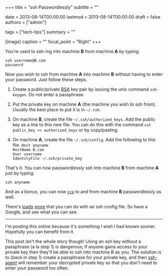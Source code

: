 +++
title = "ssh Passwordlessly"
subtitle = ""

date = 2013-08-14T00:00:00
lastmod = 2013-08-14T00:00:00
draft = false
authors = ["admin"]

tags = ["tech-tips"]
summary = ""

[image]
  caption = ""
  focal_point = "Right"
+++

You're used to ssh-ing into machine **B** from machine **A** by typing:

`ssh username@B.com`<br>
`password`

Now you wish to ssh from machine **A** into machine **B** without having to enter your password. Just follow these steps.

1. Create a public/private <a href="http://en.wikipedia.org/wiki/RSA_(algorithm)">RSA</a> key pair by issuing the unix command `ssh-keygen`. Do not enter a passphrase.

2. Put the private key on machine **A** (the machine you wish to ssh from). Usually the best place to put it is in `~/.ssh`.

3. On machine **B**, create the file `~/.ssh/authorized_keys`. Add the public key as a line to this new file. You can do this with the command `cat public_key >> authorized_keys` or by copy/pasting.

4. On machine **A**, create the file `~/.ssh/config`. Add the following to this file.
`Host anyname`<br>
`HostName B.com`<br>
`User username`<br>
`IdentityFile ~/.ssh/private_key`

That's it. You can now passwordlessly ssh into machine **B** from machine **A** just by typing:

`ssh anyname`

And as a bonus, you can now <a href="http://en.wikipedia.org/wiki/Secure_copy">`scp`</a> to and from machine **B** passwordlessly as well.

There's [loads](http://nerderati.com/2011/03/simplify-your-life-with-an-ssh-config-file/) [more](http://linux.die.net/man/5/ssh_config) that you can do with an ssh config file. So have a Google, and see what you can see.

------

I'm posting this online because it's something I wish I had known sooner. Hopefully you can benefit from it.

This post isn't the whole story though! Using an ssh key without a passphrase (a la step 1) is dangerous; if anyone gains access to your private key then they'll be able to ssh into machine B as you. The solution is to (back in step 1) create a passphrase for your private key, and then <a href="http://en.wikipedia.org/wiki/Ssh-agent">ssh-agent</a> will remember your decrypted private key so that you don't need to enter your password too often.
